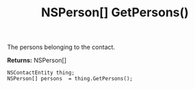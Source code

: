 ﻿---
uid: crmscript_ref_NSContactEntity_GetPersons
title: NSPerson[] GetPersons()
intellisense: NSContactEntity.GetPersons
keywords: NSContactEntity, GetPersons
so.topic: reference
---

The persons belonging to the contact.

**Returns:** NSPerson[]


```crmscript
NSContactEntity thing;
NSPerson[] persons  = thing.GetPersons();
```


